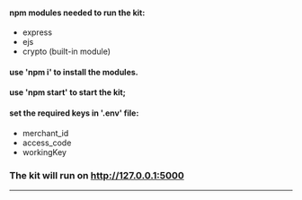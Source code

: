 #### npm modules needed to run the kit:

*   express
*   ejs
*   crypto (built-in module)

#### use 'npm i' to install the modules.

#### use 'npm start' to start the kit;

#### set the required keys in '.env' file:

*   merchant\_id
*   access\_code
*   workingKey

### The kit will run on http://127.0.0.1:5000
-------------------------------------------
